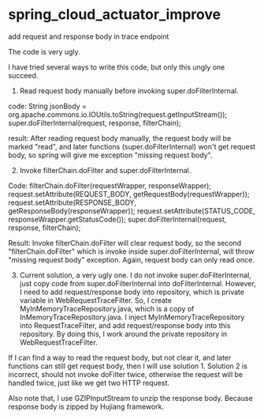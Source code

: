 # spring_cloud_actuator_improve
add request and response body in trace endpoint

The code is very ugly.

I have tried several ways to write this code, but only this ungly one succeed.

1. Read request body manually before invoking super.doFilterInternal.

code:       String jsonBody =  org.apache.commons.io.IOUtils.toString(request.getInputStream());
            super.doFilterInternal(request, response, filterChain);
      
result: After reading request body manually, the request body will be marked "read", and later functions (super.doFilterInternal) won't get
        request body, so spring will give me exception "missing request body".
      

2. Invoke filterChain.doFilter and super.doFilterInternal.

Code:       filterChain.doFilter(requestWrapper, responseWrapper);
            request.setAttribute(REQUEST_BODY, getRequestBody(requestWrapper));
            request.setAttribute(RESPONSE_BODY, getResponseBody(responseWrapper));
            request.setAttribute(STATUS_CODE, responseWrapper.getStatusCode());
            super.doFilterInternal(request, response, filterChain);

Result: Invoke filterChain.doFilter will clear request body, so the second "filterChain.doFilter" which is invoke inside super.doFilterInternal,
will throw "missing request body" exception. Again, request body can only read once.

3. Current solution, a very ugly one. 
   I do not invoke super.doFilterInternal, just copy code from super.doFilterInternal into doFilterInternal.
   However, I need to add request/response body into repository, which is private variable in WebRequestTraceFilter.
   So, I create MyInMemoryTraceRepository.java, which is a copy of InMemoryTraceRepository.java.
   I inject MyInMemoryTraceRepository into RequestTraceFilter, and add request/response body into this repository.
   By doing this, I work around the private repository in WebRequestTraceFilter.

If I can find a way to read the request body, but not clear it, and later functions can still get request body, then I will use solution 1.
Solution 2 is incorrect, should not invoke doFilter twice, otherwise the request will be handled twice, just like we get two HTTP request.

Also note that, I use GZIPInputStream to unzip the response body. Because response body is zipped by Hujiang framework.
